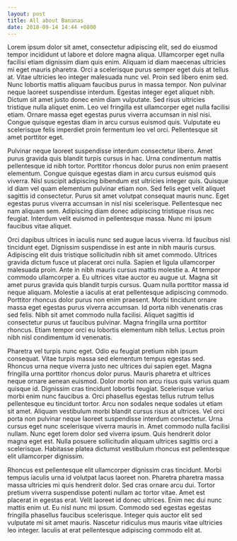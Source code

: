 ```yaml
---
layout: post
title: All about Bananas
date: 2018-09-14 14:44 +0800
---
```


Lorem ipsum dolor sit amet, consectetur adipiscing elit, sed do eiusmod tempor incididunt ut labore et dolore magna aliqua. Ullamcorper eget nulla facilisi etiam dignissim diam quis enim. Aliquam id diam maecenas ultricies mi eget mauris pharetra. Orci a scelerisque purus semper eget duis at tellus at. Vitae ultricies leo integer malesuada nunc vel. Proin sed libero enim sed. Nunc lobortis mattis aliquam faucibus purus in massa tempor. Non pulvinar neque laoreet suspendisse interdum. Egestas integer eget aliquet nibh. Dictum sit amet justo donec enim diam vulputate. Sed risus ultricies tristique nulla aliquet enim. Leo vel fringilla est ullamcorper eget nulla facilisi etiam. Ornare massa eget egestas purus viverra accumsan in nisl nisi. Congue quisque egestas diam in arcu cursus euismod quis. Vulputate eu scelerisque felis imperdiet proin fermentum leo vel orci. Pellentesque sit amet porttitor eget.

Pulvinar neque laoreet suspendisse interdum consectetur libero. Amet purus gravida quis blandit turpis cursus in hac. Urna condimentum mattis pellentesque id nibh tortor. Porttitor rhoncus dolor purus non enim praesent elementum. Congue quisque egestas diam in arcu cursus euismod quis viverra. Nisl suscipit adipiscing bibendum est ultricies integer quis. Quisque id diam vel quam elementum pulvinar etiam non. Sed felis eget velit aliquet sagittis id consectetur. Purus sit amet volutpat consequat mauris nunc. Eget egestas purus viverra accumsan in nisl nisi scelerisque. Pellentesque nec nam aliquam sem. Adipiscing diam donec adipiscing tristique risus nec feugiat. Interdum velit euismod in pellentesque massa. Nunc mi ipsum faucibus vitae aliquet.

Orci dapibus ultrices in iaculis nunc sed augue lacus viverra. Id faucibus nisl tincidunt eget. Dignissim suspendisse in est ante in nibh mauris cursus. Adipiscing elit duis tristique sollicitudin nibh sit amet commodo. Ultrices gravida dictum fusce ut placerat orci nulla. Sapien et ligula ullamcorper malesuada proin. Ante in nibh mauris cursus mattis molestie a. At tempor commodo ullamcorper a. Eu ultrices vitae auctor eu augue ut. Magna sit amet purus gravida quis blandit turpis cursus. Quam nulla porttitor massa id neque aliquam. Molestie a iaculis at erat pellentesque adipiscing commodo. Porttitor rhoncus dolor purus non enim praesent. Morbi tincidunt ornare massa eget egestas purus viverra accumsan. Id porta nibh venenatis cras sed felis. Nibh sit amet commodo nulla facilisi. Aliquet sagittis id consectetur purus ut faucibus pulvinar. Magna fringilla urna porttitor rhoncus. Etiam tempor orci eu lobortis elementum nibh tellus. Lectus proin nibh nisl condimentum id venenatis.

Pharetra vel turpis nunc eget. Odio eu feugiat pretium nibh ipsum consequat. Vitae turpis massa sed elementum tempus egestas sed. Rhoncus urna neque viverra justo nec ultrices dui sapien eget. Magna fringilla urna porttitor rhoncus dolor purus. Mauris pharetra et ultrices neque ornare aenean euismod. Dolor morbi non arcu risus quis varius quam quisque id. Dignissim cras tincidunt lobortis feugiat. Scelerisque varius morbi enim nunc faucibus a. Orci phasellus egestas tellus rutrum tellus pellentesque eu tincidunt tortor. Arcu non sodales neque sodales ut etiam sit amet. Aliquam vestibulum morbi blandit cursus risus at ultrices. Vel orci porta non pulvinar neque laoreet suspendisse interdum consectetur. Urna cursus eget nunc scelerisque viverra mauris in. Amet commodo nulla facilisi nullam. Nunc eget lorem dolor sed viverra ipsum. Quis hendrerit dolor magna eget est. Nulla posuere sollicitudin aliquam ultrices sagittis orci a scelerisque. Habitasse platea dictumst vestibulum rhoncus est pellentesque elit ullamcorper dignissim.

Rhoncus est pellentesque elit ullamcorper dignissim cras tincidunt. Morbi tempus iaculis urna id volutpat lacus laoreet non. Pharetra pharetra massa massa ultricies mi quis hendrerit dolor. Sed cras ornare arcu dui. Tortor pretium viverra suspendisse potenti nullam ac tortor vitae. Amet est placerat in egestas erat. Velit laoreet id donec ultrices. Enim nec dui nunc mattis enim ut. Eu nisl nunc mi ipsum. Commodo sed egestas egestas fringilla phasellus faucibus scelerisque. Integer quis auctor elit sed vulputate mi sit amet mauris. Nascetur ridiculus mus mauris vitae ultricies leo integer. Iaculis at erat pellentesque adipiscing commodo elit at.
